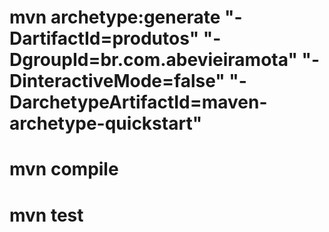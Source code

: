 # mvn archetype:generate "-DartifactId=produtos" "-DgroupId=br.com.abevieiramota" "-DinteractiveMode=false" "-DarchetypeArtifactId=maven-archetype-quickstart"

# mvn compile

# mvn test

